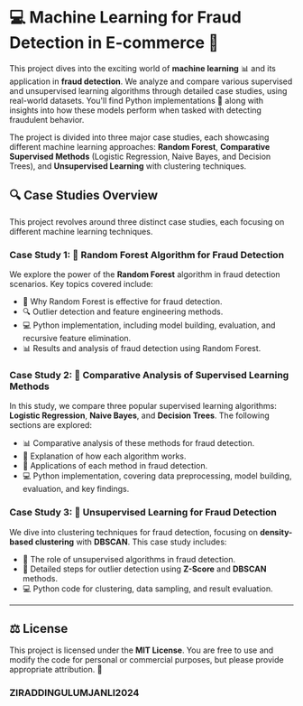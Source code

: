 # 💻 Machine Learning for Fraud Detection in E-commerce 🚨

This project dives into the exciting world of **machine learning** 📊 and its application in **fraud detection**. We analyze and compare various supervised and unsupervised learning algorithms through detailed case studies, using real-world datasets. You'll find Python implementations 🐍 along with insights into how these models perform when tasked with detecting fraudulent behavior.

The project is divided into three major case studies, each showcasing different machine learning approaches: **Random Forest**, **Comparative Supervised Methods** (Logistic Regression, Naive Bayes, and Decision Trees), and **Unsupervised Learning** with clustering techniques.

## 🔍 Case Studies Overview

This project revolves around three distinct case studies, each focusing on different machine learning techniques.

### Case Study 1: 🌲 Random Forest Algorithm for Fraud Detection

We explore the power of the **Random Forest** algorithm in fraud detection scenarios. Key topics covered include:

- 🌟 Why Random Forest is effective for fraud detection.
- 🔍 Outlier detection and feature engineering methods.
- 💻 Python implementation, including model building, evaluation, and recursive feature elimination.
- 📊 Results and analysis of fraud detection using Random Forest.

### Case Study 2: 🔄 Comparative Analysis of Supervised Learning Methods

In this study, we compare three popular supervised learning algorithms: **Logistic Regression**, **Naive Bayes**, and **Decision Trees**. The following sections are explored:

- 📊 Comparative analysis of these methods for fraud detection.
- 🧠 Explanation of how each algorithm works.
- 🚀 Applications of each method in fraud detection.
- 💻 Python implementation, covering data preprocessing, model building, evaluation, and key findings.

### Case Study 3: 🔗 Unsupervised Learning for Fraud Detection

We dive into clustering techniques for fraud detection, focusing on **density-based clustering** with **DBSCAN**. This case study includes:

- 🎯 The role of unsupervised algorithms in fraud detection.
- 🔎 Detailed steps for outlier detection using **Z-Score** and **DBSCAN** methods.
- 💻 Python code for clustering, data sampling, and result evaluation.

---

## ⚖️ License

This project is licensed under the **MIT License**. You are free to use and modify the code for personal or commercial purposes, but please provide appropriate attribution. 📜


### ZIRADDINGULUMJANLI2024
